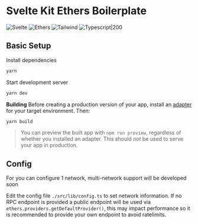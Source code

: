 # Svelte Kit Ethers Boilerplate

![Svelte](https://avatars.githubusercontent.com/u/23617963?s=200&v=4 'Svelte Kit')
![Ethers](https://avatars.githubusercontent.com/u/18492273?s=200&v=4 'Ethers')
![Tailwind](https://avatars.githubusercontent.com/u/67109815?s=200&v=4 'Tailwind')
![Typescript|200](https://www.npmjs.com/npm-avatar/eyJhbGciOiJIUzI1NiIsInR5cCI6IkpXVCJ9.eyJhdmF0YXJVUkwiOiJodHRwczovL3MuZ3JhdmF0YXIuY29tL2F2YXRhci8zZTJiMzQyNjE2ODIyZjhlYWJjOWRkMzkzODQwZGI0YT9zaXplPTEwMCZkZWZhdWx0PXJldHJvIn0.iAUcZWWy4VL_-3PJlivtUwiUiSod4tyaj8h9sbcfAac 'Typescript')


## Basic Setup

Install dependencies
```bash
yarn
```
Start development server

```bash
yarn dev
```

**Building**
Before creating a production version of your app, install an [adapter](https://kit.svelte.dev/docs#adapters) for your target environment. Then:

```bash
yarn build
```

> You can preview the built app with `npm run preview`, regardless of whether you installed an adapter. This should _not_ be used to serve your app in production.

## Config

For you can configure 1 network, multi-network support will be developed soon

Edit the config file `./src/lib/config.ts` to set network information.
If no RPC endpoint is provided a public endpoint will be used via `ethers.providers.getDefaultProvider()`, this may impact performance so it is recommended to provide your own endpoint to avoid ratelimits.
